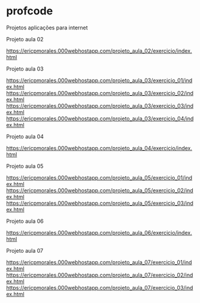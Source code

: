 # profcode
Projetos aplicações para internet

Projeto aula 02

https://ericpmorales.000webhostapp.com/projeto_aula_02/exercicio/index.html

Projeto aula 03

https://ericpmorales.000webhostapp.com/projeto_aula_03/exercicio_01/index.html
https://ericpmorales.000webhostapp.com/projeto_aula_03/exercicio_02/index.html
https://ericpmorales.000webhostapp.com/projeto_aula_03/exercicio_03/index.html
https://ericpmorales.000webhostapp.com/projeto_aula_03/exercicio_04/index.html

Projeto aula 04

https://ericpmorales.000webhostapp.com/projeto_aula_04/exercicio/index.html

Projeto aula 05

https://ericpmorales.000webhostapp.com/projeto_aula_05/exercicio_01/index.html
https://ericpmorales.000webhostapp.com/projeto_aula_05/exercicio_02/index.html
https://ericpmorales.000webhostapp.com/projeto_aula_05/exercicio_03/index.html

Projeto aula 06

https://ericpmorales.000webhostapp.com/projeto_aula_06/exercicio/index.html

Projeto aula 07

https://ericpmorales.000webhostapp.com/projeto_aula_07/exercicio_01/index.html
https://ericpmorales.000webhostapp.com/projeto_aula_07/exercicio_02/index.html
https://ericpmorales.000webhostapp.com/projeto_aula_07/exercicio_03/index.html
